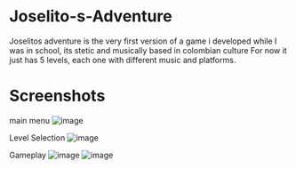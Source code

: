 # Joselito-s-Adventure

Joselitos adventure is the very first version of a game i developed while I was in school, its stetic and musically based in colombian culture
For now it just has 5 levels, each one with different music and platforms.

# Screenshots

main menu
![image](https://github.com/m1gue21/Joselito-s-Adventure/assets/73451596/33b5bcdc-ad21-4fac-a660-2322253ded7f)

Level Selection
![image](https://github.com/m1gue21/Joselito-s-Adventure/assets/73451596/ed362395-b89c-4d1f-bea9-6b072db7d8ee)

Gameplay 
![image](https://github.com/m1gue21/Joselito-s-Adventure/assets/73451596/274fe80f-c3dd-49cc-95ba-c6e151a350e2)
![image](https://github.com/m1gue21/Joselito-s-Adventure/assets/73451596/0e6edaa2-fc3b-42fe-8f40-e7dc3886bbdd)
